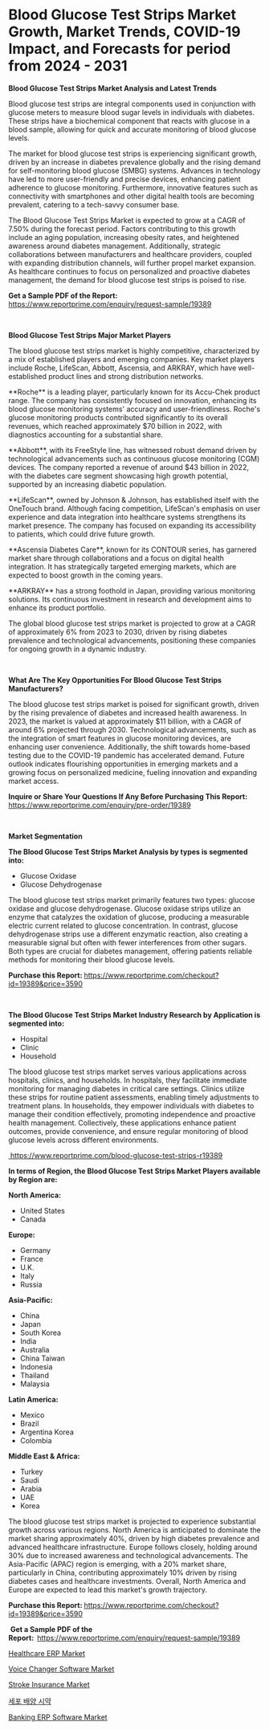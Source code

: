 <p><h1>Blood Glucose Test Strips Market Growth, Market Trends, COVID-19 Impact, and Forecasts for period from 2024 - 2031</h1></p><p><strong>Blood Glucose Test Strips Market Analysis and Latest Trends</strong></p>
<p><p>Blood glucose test strips are integral components used in conjunction with glucose meters to measure blood sugar levels in individuals with diabetes. These strips have a biochemical component that reacts with glucose in a blood sample, allowing for quick and accurate monitoring of blood glucose levels. </p><p>The market for blood glucose test strips is experiencing significant growth, driven by an increase in diabetes prevalence globally and the rising demand for self-monitoring blood glucose (SMBG) systems. Advances in technology have led to more user-friendly and precise devices, enhancing patient adherence to glucose monitoring. Furthermore, innovative features such as connectivity with smartphones and other digital health tools are becoming prevalent, catering to a tech-savvy consumer base.</p><p>The Blood Glucose Test Strips Market is expected to grow at a CAGR of 7.50% during the forecast period. Factors contributing to this growth include an aging population, increasing obesity rates, and heightened awareness around diabetes management. Additionally, strategic collaborations between manufacturers and healthcare providers, coupled with expanding distribution channels, will further propel market expansion. As healthcare continues to focus on personalized and proactive diabetes management, the demand for blood glucose test strips is poised to rise.</p></p>
<p><strong>Get a Sample PDF of the Report:&nbsp;</strong> <a href="https://www.reportprime.com/enquiry/request-sample/19389?utm_campaign=1080&utm_medium=2&utm_source=Github&utm_content=ia&utm_term=23112024&utm_id=blood-glucose-test-strips">https://www.reportprime.com/enquiry/request-sample/19389</a></p>
<p>&nbsp;</p>
<p><strong>Blood Glucose Test Strips Major Market Players</strong></p>
<p><p>The blood glucose test strips market is highly competitive, characterized by a mix of established players and emerging companies. Key market players include Roche, LifeScan, Abbott, Ascensia, and ARKRAY, which have well-established product lines and strong distribution networks.</p><p>**Roche** is a leading player, particularly known for its Accu-Chek product range. The company has consistently focused on innovation, enhancing its blood glucose monitoring systems' accuracy and user-friendliness. Roche's glucose monitoring products contributed significantly to its overall revenues, which reached approximately $70 billion in 2022, with diagnostics accounting for a substantial share.</p><p>**Abbott**, with its FreeStyle line, has witnessed robust demand driven by technological advancements such as continuous glucose monitoring (CGM) devices. The company reported a revenue of around $43 billion in 2022, with the diabetes care segment showcasing high growth potential, supported by an increasing diabetic population.</p><p>**LifeScan**, owned by Johnson & Johnson, has established itself with the OneTouch brand. Although facing competition, LifeScan's emphasis on user experience and data integration into healthcare systems strengthens its market presence. The company has focused on expanding its accessibility to patients, which could drive future growth.</p><p>**Ascensia Diabetes Care**, known for its CONTOUR series, has garnered market share through collaborations and a focus on digital health integration. It has strategically targeted emerging markets, which are expected to boost growth in the coming years.</p><p>**ARKRAY** has a strong foothold in Japan, providing various monitoring solutions. Its continuous investment in research and development aims to enhance its product portfolio.</p><p>The global blood glucose test strips market is projected to grow at a CAGR of approximately 6% from 2023 to 2030, driven by rising diabetes prevalence and technological advancements, positioning these companies for ongoing growth in a dynamic industry.</p></p>
<p>&nbsp;</p>
<p><strong>What Are The Key Opportunities For Blood Glucose Test Strips Manufacturers?</strong></p>
<p><p>The blood glucose test strips market is poised for significant growth, driven by the rising prevalence of diabetes and increased health awareness. In 2023, the market is valued at approximately $11 billion, with a CAGR of around 6% projected through 2030. Technological advancements, such as the integration of smart features in glucose monitoring devices, are enhancing user convenience. Additionally, the shift towards home-based testing due to the COVID-19 pandemic has accelerated demand. Future outlook indicates flourishing opportunities in emerging markets and a growing focus on personalized medicine, fueling innovation and expanding market access.</p></p>
<p><strong>Inquire or Share Your Questions If Any Before Purchasing This Report:</strong> <a href="https://www.reportprime.com/enquiry/pre-order/19389?utm_campaign=1080&utm_medium=2&utm_source=Github&utm_content=ia&utm_term=23112024&utm_id=blood-glucose-test-strips">https://www.reportprime.com/enquiry/pre-order/19389</a></p>
<p>&nbsp;</p>
<p><strong>Market Segmentation</strong></p>
<p><strong>The Blood Glucose Test Strips Market Analysis by types is segmented into:</strong></p>
<p><ul><li>Glucose Oxidase</li><li>Glucose Dehydrogenase</li></ul></p>
<p><p>The blood glucose test strips market primarily features two types: glucose oxidase and glucose dehydrogenase. Glucose oxidase strips utilize an enzyme that catalyzes the oxidation of glucose, producing a measurable electric current related to glucose concentration. In contrast, glucose dehydrogenase strips use a different enzymatic reaction, also creating a measurable signal but often with fewer interferences from other sugars. Both types are crucial for diabetes management, offering patients reliable methods for monitoring their blood glucose levels.</p></p>
<p><strong>Purchase this Report:&nbsp;</strong><a href="https://www.reportprime.com/checkout?id=19389&price=3590&utm_campaign=1080&utm_medium=2&utm_source=Github&utm_content=ia&utm_term=23112024&utm_id=blood-glucose-test-strips">https://www.reportprime.com/checkout?id=19389&price=3590</a></p>
<p>&nbsp;</p>
<p><strong>The Blood Glucose Test Strips Market Industry Research by Application is segmented into:</strong></p>
<p><ul><li>Hospital</li><li>Clinic</li><li>Household</li></ul></p>
<p><p>The blood glucose test strips market serves various applications across hospitals, clinics, and households. In hospitals, they facilitate immediate monitoring for managing diabetes in critical care settings. Clinics utilize these strips for routine patient assessments, enabling timely adjustments to treatment plans. In households, they empower individuals with diabetes to manage their condition effectively, promoting independence and proactive health management. Collectively, these applications enhance patient outcomes, provide convenience, and ensure regular monitoring of blood glucose levels across different environments.</p></p>
<p><a href="https://www.reportprime.com/blood-glucose-test-strips-r19389?utm_campaign=1080&utm_medium=2&utm_source=Github&utm_content=ia&utm_term=23112024&utm_id=blood-glucose-test-strips">&nbsp;https://www.reportprime.com/blood-glucose-test-strips-r19389</a></p>
<p><strong>In terms of Region, the Blood Glucose Test Strips Market Players available by Region are:</strong></p>
<p>
    <p> <strong> North America: </strong>
        <ul>
            <li>United States</li>
            <li>Canada</li>
        </ul>
        </p> 
    <p> <strong> Europe: </strong>
        <ul>
            <li>Germany</li>
            <li>France</li>
            <li>U.K.</li>
            <li>Italy</li>
            <li>Russia</li>
        </ul>
        </p> 
    <p> <strong> Asia-Pacific: </strong>
        <ul>
            <li>China</li>
            <li>Japan</li>
            <li>South Korea</li>
            <li>India</li>
            <li>Australia</li>
            <li>China Taiwan</li>
            <li>Indonesia</li>
            <li>Thailand</li>
            <li>Malaysia</li>
        </ul>
        </p> 
    <p> <strong> Latin America: </strong>
        <ul>
            <li>Mexico</li>
            <li>Brazil</li>
            <li>Argentina Korea</li>
            <li>Colombia</li>
        </ul>
        </p> 
    <p> <strong> Middle East & Africa: </strong>
        <ul>
            <li>Turkey</li>
            <li>Saudi</li>
            <li>Arabia</li>
            <li>UAE</li>
            <li>Korea</li>
        </ul>
    </p>
    </p>
<p><p>The blood glucose test strips market is projected to experience substantial growth across various regions. North America is anticipated to dominate the market sharing approximately 40%, driven by high diabetes prevalence and advanced healthcare infrastructure. Europe follows closely, holding around 30% due to increased awareness and technological advancements. The Asia-Pacific (APAC) region is emerging, with a 20% market share, particularly in China, contributing approximately 10% driven by rising diabetes cases and healthcare investments. Overall, North America and Europe are expected to lead this market's growth trajectory.</p></p>
<p><strong>Purchase this Report: </strong><a href="https://www.reportprime.com/checkout?id=19389&price=3590&utm_campaign=1080&utm_medium=2&utm_source=Github&utm_content=ia&utm_term=23112024&utm_id=blood-glucose-test-strips">https://www.reportprime.com/checkout?id=19389&price=3590</a></p>
<p>&nbsp;<strong>Get a Sample PDF of the Report:&nbsp;&nbsp;</strong><a href="https://www.reportprime.com/enquiry/request-sample/19389?utm_campaign=1080&utm_medium=2&utm_source=Github&utm_content=ia&utm_term=23112024&utm_id=blood-glucose-test-strips">https://www.reportprime.com/enquiry/request-sample/19389</a></p>
<p><strong></strong></p>
<p><p><a href="https://issuu.com/reportprime-2/docs/healthcare-erp-market-size-2030.ppt_9f527426515194?utm_campaign=1080&utm_medium=2&utm_source=Github&utm_content=ia&utm_term=23112024&utm_id=blood-glucose-test-strips">Healthcare ERP Market</a></p><p><a href="https://www.linkedin.com/pulse/ndustry-experts-project-voice-changer-software-market-growth-74-qjocc?utm_campaign=1080&utm_medium=2&utm_source=Github&utm_content=ia&utm_term=23112024&utm_id=blood-glucose-test-strips">Voice Changer Software Market</a></p><p><a href="https://www.linkedin.com/pulse/intense-competition-growth-expected-stroke-insurance-market-projected-luufc?utm_campaign=1080&utm_medium=2&utm_source=Github&utm_content=ia&utm_term=23112024&utm_id=blood-glucose-test-strips">Stroke Insurance Market</a></p><p><a href="https://github.com/sougarounis/Market-Research-Report-List-6/blob/main/603114325025.md?utm_campaign=1080&utm_medium=2&utm_source=Github&utm_content=ia&utm_term=23112024&utm_id=blood-glucose-test-strips">세포 배양 시약</a></p><p><a href="https://issuu.com/reportprime-2/docs/banking-erp-software-market-size-20_b7afeac16bd1c6?utm_campaign=1080&utm_medium=2&utm_source=Github&utm_content=ia&utm_term=23112024&utm_id=blood-glucose-test-strips">Banking ERP Software Market</a></p></p>